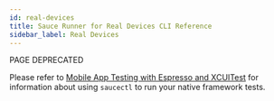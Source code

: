 ```yaml
---
id: real-devices
title: Sauce Runner for Real Devices CLI Reference
sidebar_label: Real Devices
---
```


<p><span className="sauceGold">PAGE DEPRECATED</span></p>

Please refer to [Mobile App Testing with Espresso and XCUITest](/mobile-apps/automated-testing/espresso-xcuitest) for information about using `saucectl` to run your native framework tests.
